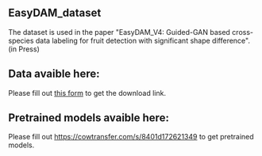 ## EasyDAM_dataset
The dataset is used in the paper "EasyDAM_V4: Guided-GAN based cross-species data labeling for fruit detection with significant shape difference".  (in Press) 
## Data avaible here:
Please fill out [this form](https://forms.gle/PFhxjcpQZvq3xvo46) to get the download link.  
## Pretrained models avaible here:  
Please fill out https://cowtransfer.com/s/8401d172621349 to get pretrained models.
